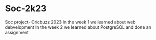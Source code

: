 # Soc-2k23
Soc project- Cricbuzz 2023
In the week 1 we learned about web debvelopment
In the week 2 we learned about PostgreSQL and done an assignment

